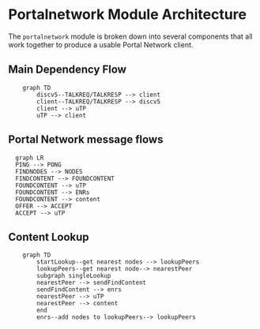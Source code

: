 # Portalnetwork Module Architecture

The `portalnetwork` module is broken down into several components that all work together to produce a usable Portal Network client.

## Main Dependency Flow

```mermaid
    graph TD
        discv5--TALKREQ/TALKRESP --> client
        client--TALKREQ/TALKRESP --> discv5
        client --> uTP
        uTP --> client
```

## Portal Network message flows
```mermaid
  graph LR
  PING --> PONG
  FINDNODES --> NODES
  FINDCONTENT --> FOUNDCONTENT
  FOUNDCONTENT --> uTP
  FOUNDCONTENT --> ENRs
  FOUNDCONTENT --> content
  OFFER --> ACCEPT
  ACCEPT --> uTP

```

## Content Lookup

```mermaid
    graph TD
        startLookup--get nearest nodes --> lookupPeers
        lookupPeers--get nearest node--> nearestPeer
        subgraph singleLookup
        nearestPeer --> sendFindContent
        sendFindContent --> enrs
        nearestPeer --> uTP
        nearestPeer --> content
        end
        enrs--add nodes to lookupPeers--> lookupPeers